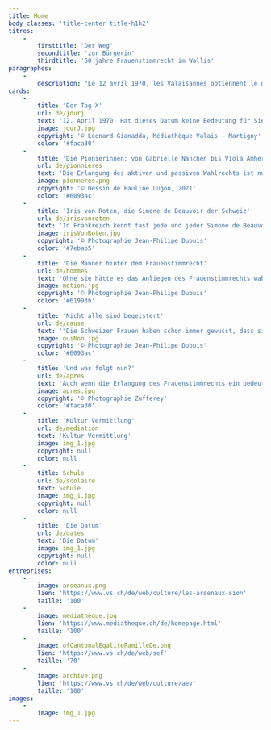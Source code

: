 ```yaml
---
title: Home
body_classes: 'title-center title-h1h2'
titres:
    -
        firsttitle: 'Der Weg'
        secondtitle: 'zur Bürgerin'
        thirdtitle: '50 jahre Frauenstimmrecht im Wallis'
paragraphes:
    -
        description: "Le 12 avril 1970, les Valaisannes obtiennent le droit de vote et d’éligibilité au niveau cantonal. Moins d’une année plus tard, le 7 février 1971, ce sont les Suissesses qui deviennent citoyennes sur le plan fédéral.\r\nA l’occasion des 50 ans du suffrage féminin en Valais et en Suisse, la Médiathèque Valais – Sion , les Archives de l’Etat du Valais et l’Office cantonal de l’égalité et de la famille se sont associés pour vous proposer une exposition qui retrace cette histoire du point de vue cantonal, des débuts de la lutte pour le suffrage féminin, en 1945, à la Grève des femmes de 2019, en passant par la désormais célèbre votation à Unterbäch, en 1957, les premières élues et le début de l’égalité entre les femmes et les hommes."
cards:
    -
        title: 'Der Tag X'
        url: de/jourj
        text: '12. April 1970. Hat dieses Datum keine Bedeutung für Sie? Immerhin markiert es einen Wendepunkt im Leben der Walliserinnen und Walliser.'
        image: jourJ.jpg
        copyright: '© Léonard Gianadda, Médiathèque Valais - Martigny'
        color: '#faca30'
    -
        title: 'Die Pionierinnen: von Gabrielle Nanchen bis Viola Amherd'
        url: de/pionnieres
        text: 'Die Erlangung des aktiven und passiven Wahlrechts ist nur der erste Schritt. Nun gilt es, gewählt zu werden.'
        image: pionneres.png
        copyright: '© Dessin de Pauline Lugon, 2021'
        color: '#6093ac'
    -
        title: 'Iris von Roten, die Simone de Beauvoir der Schweiz'
        url: de/irisvonroten
        text: 'In Frankreich kennt fast jede und jeder Simone de Beauvoir, die als Feministin die Geschichte des 20.'
        image: irisVonRoten.jpg
        copyright: '© Photographie Jean-Philipe Dubuis'
        color: '#7ebab5'
    -
        title: 'Die Männer hinter dem Frauenstimmrecht'
        url: de/hommes
        text: 'Ohne sie hätte es das Anliegen des Frauenstimmrechts wahrscheinlich nie auf die politische Bühne geschafft.'
        image: motion.jpg
        copyright: '© Photographie Jean-Philipe Dubuis'
        color: '#61993b'
    -
        title: 'Nicht alle sind begeistert'
        url: de/cause
        text: '"Die Schweizer Frauen haben schon immer gewusst, dass sie auch ohne Stimmrecht regieren können, weshalb sie gerne darauf verzichten."'
        image: ouiNon.jpg
        copyright: '© Photographie Jean-Philipe Dubuis'
        color: '#6093ac'
    -
        title: 'Und was folgt nun?'
        url: de/apres
        text: 'Auch wenn die Erlangung des Frauenstimmrechts ein bedeutender Sieg für die Frauen ist, so bedeutet dies noch keine Gleichberechtigung zwischen Frauen und Männern.'
        image: apres.jpg
        copyright: '© Photographie Zufferey'
        color: '#faca30'
    -
        title: 'Kultur Vermittlung'
        url: de/mediation
        text: 'Kultur Vermittlung'
        image: img_1.jpg
        copyright: null
        color: null
    -
        title: Schule
        url: de/scolaire
        text: Schule
        image: img_1.jpg
        copyright: null
        color: null
    -
        title: 'Die Datum'
        url: de/dates
        text: 'Die Datum'
        image: img_1.jpg
        copyright: null
        color: null
entreprises:
    -
        image: arseanux.png
        lien: 'https://www.vs.ch/de/web/culture/les-arsenaux-sion'
        taille: '100'
    -
        image: mediathèque.jpg
        lien: 'https://www.mediatheque.ch/de/homepage.html'
        taille: '100'
    -
        image: ofCantonalEgaliteFamilleDe.png
        lien: 'https://www.vs.ch/de/web/sef'
        taille: '70'
    -
        image: archive.png
        lien: 'https://www.vs.ch/de/web/culture/aev'
        taille: '100'
images:
    -
        image: img_1.jpg
---
```


